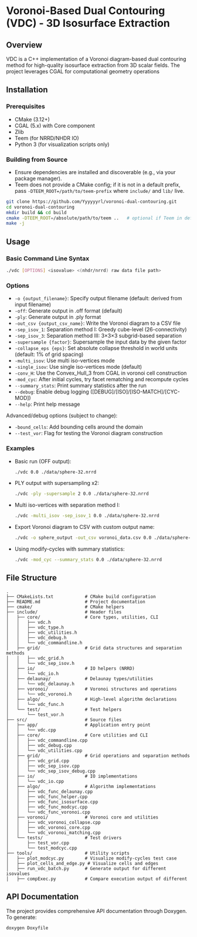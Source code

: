 # Voronoi-Based Dual Contouring (VDC) - 3D Isosurface Extraction

## Overview

VDC is a C++ implementation of a Voronoi diagram-based dual contouring method for high-quality isosurface extraction from 3D scalar fields. The project leverages CGAL for computational geometry operations


## Installation

### Prerequisites
- CMake (3.12+)
- CGAL (5.x) with Core component
- Zlib
- Teem (for NRRD/NHDR IO)
- Python 3 (for visualization scripts only)

### Building from Source
- Ensure dependencies are installed and discoverable (e.g., via your package manager).
- Teem does not provide a CMake config; if it is not in a default prefix, pass `-DTEEM_ROOT=/path/to/teem-prefix` where `include/` and `lib/` live.

```bash
git clone https://github.com/Yyyyyyrl/voronoi-dual-contouring.git
cd voronoi-dual-contouring
mkdir build && cd build
cmake -DTEEM_ROOT=/absolute/path/to/teem ..   # optional if Teem in default path
make -j
```

## Usage

### Basic Command Line Syntax
```bash
./vdc [OPTIONS] <isovalue> <(nhdr/nrrd) raw data file path>
```

### Options
- `-o {output_filename}`: Specify output filename (default: derived from input filename)
- `-off`: Generate output in .off format (default)
- `-ply`: Generate output in .ply format
- `-out_csv {output_csv_name}`: Write the Voronoi diagram to a CSV file
- `-sep_isov_1`: Separation method I: Greedy cube-level (26-connectivity)
- `-sep_isov_3`: Separation method III: 3×3×3 subgrid-based separation
- `-supersample {factor}`: Supersample the input data by the given factor
- `-collapse_eps {eps}`: Set absolute collapse threshold in world units (default: 1% of grid spacing)
- `-multi_isov`: Use multi iso-vertices mode
- `-single_isov`: Use single iso-vertices mode (default)
- `-conv_H`: Use the Convex_Hull_3 from CGAL in voronoi cell construction
- `-mod_cyc`: After initial cycles, try facet rematching and recompute cycles
- `--summary_stats`: Print summary statistics after the run
- `--debug`: Enable debug logging ([DEBUG]/[ISO]/[ISO-MATCH]/[CYC-MOD])
- `--help`: Print help message

Advanced/debug options (subject to change):
- `-bound_cells`: Add bounding cells around the domain
- `--test_vor`: Flag for testing the Voronoi diagram construction

### Examples
- Basic run (OFF output):
  ```bash
  ./vdc 0.0 ./data/sphere-32.nrrd
  ```
- PLY output with supersampling x2:
  ```bash
  ./vdc -ply -supersample 2 0.0 ./data/sphere-32.nrrd
  ```
- Multi iso-vertices with separation method I:
  ```bash
  ./vdc -multi_isov -sep_isov_1 0.0 ./data/sphere-32.nrrd
  ```
- Export Voronoi diagram to CSV with custom output name:
  ```bash
  ./vdc -o sphere_output -out_csv voronoi_data.csv 0.0 ./data/sphere-32.nrrd
  ```
- Using modify-cycles with summary statistics:
  ```bash
  ./vdc -mod_cyc --summary_stats 0.0 ./data/sphere-32.nrrd
  ```


## File Structure

```
.
├── CMakeLists.txt            # CMake build configuration
├── README.md                 # Project documentation
├── cmake/                    # CMake helpers
├── include/                  # Header files
│   ├── core/                 # Core types, utilities, CLI
│   │   ├── vdc.h
│   │   ├── vdc_type.h
│   │   ├── vdc_utilities.h
│   │   ├── vdc_debug.h
│   │   └── vdc_commandline.h
│   ├── grid/                 # Grid data structures and separation methods
│   │   ├── vdc_grid.h
│   │   └── vdc_sep_isov.h
│   ├── io/                   # IO helpers (NRRD)
│   │   └── vdc_io.h
│   ├── delaunay/             # Delaunay types/utilities
│   │   └── vdc_delaunay.h
│   ├── voronoi/              # Voronoi structures and operations
│   │   └── vdc_voronoi.h
│   ├── algo/                 # High-level algorithm declarations
│   │   └── vdc_func.h
│   └── test/                 # Test helpers
│       └── test_vor.h
├── src/                      # Source files
│   ├── app/                  # Application entry point
│   │   └── vdc.cpp
│   ├── core/                 # Core utilities and CLI
│   │   ├── vdc_commandline.cpp
│   │   ├── vdc_debug.cpp
│   │   └── vdc_utilities.cpp
│   ├── grid/                 # Grid operations and separation methods
│   │   ├── vdc_grid.cpp
│   │   ├── vdc_sep_isov.cpp
│   │   └── vdc_sep_isov_debug.cpp
│   ├── io/                   # IO implementations
│   │   └── vdc_io.cpp
│   ├── algo/                 # Algorithm implementations
│   │   ├── vdc_func_delaunay.cpp
│   │   ├── vdc_func_helper.cpp
│   │   ├── vdc_func_isosurface.cpp
│   │   ├── vdc_func_modcyc.cpp
│   │   └── vdc_func_voronoi.cpp
│   ├── voronoi/              # Voronoi core and utilities
│   │   ├── vdc_voronoi_collapse.cpp
│   │   ├── vdc_voronoi_core.cpp
│   │   └── vdc_voronoi_matching.cpp
│   └── tests/                # Test drivers
│       ├── test_vor.cpp
│       └── test_modcyc.cpp
├── tools/                    # Utility scripts
│   ├── plot_modcyc.py        # Visualize modify-cycles test case
│   ├── plot_cells_and_edge.py # Visualize cells and edges
│   ├── run_vdc_batch.py      # Generate output for different isovalues
│   ├── compExec.py           # Compare execution output of different
```

## API Documentation

The project provides comprehensive API documentation through Doxygen. To generate:
```bash
doxygen Doxyfile
```
